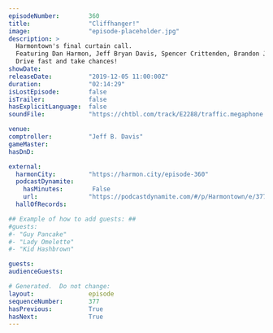 ```yaml
---
episodeNumber:        360
title:                "Cliffhanger!"
image:                "episode-placeholder.jpg"
description: >
  Harmontown's final curtain call.
  Featuring Dan Harmon, Jeff Bryan Davis, Spencer Crittenden, Brandon Johnson, Rob Schrab, Open Mike Eagle, Steve Levy and Nick Rutherford.
  Drive fast and take chances!
showDate:             
releaseDate:          "2019-12-05 11:00:00Z"
duration:             "02:14:29"
isLostEpisode:        false
isTrailer:            false
hasExplicitLanguage:  false
soundFile:            "https://chtbl.com/track/E2288/traffic.megaphone.fm/STA8165669126.mp3?updated=1596568719"

venue:                
comptroller:          "Jeff B. Davis"
gameMaster:           
hasDnD:               

external:
  harmonCity:         "https://harmon.city/episode-360"
  podcastDynamite:
    hasMinutes:        False
    url:              "https://podcastdynamite.com/#/p/Harmontown/e/377/360"
  hallOfRecords:      

## Example of how to add guests: ##
#guests:
#- "Guy Pancake"
#- "Lady Omelette"
#- "Kid Hashbrown"

guests:
audienceGuests:

# Generated.  Do not change:
layout:               episode
sequenceNumber:       377
hasPrevious:          True
hasNext:              True
---
```


<!-- The episode description will be rendered here -->
<!-- Add your content below here -->

